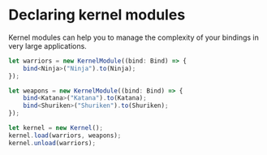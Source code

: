 # Declaring kernel modules
Kernel modules can help you to manage the complexity of your bindings in very large applications.

```ts
let warriors = new KernelModule((bind: Bind) => {
    bind<Ninja>("Ninja").to(Ninja);
});

let weapons = new KernelModule((bind: Bind) => {
    bind<Katana>("Katana").to(Katana);
    bind<Shuriken>("Shuriken").to(Shuriken);
});

let kernel = new Kernel();
kernel.load(warriors, weapons);
kernel.unload(warriors);
```
